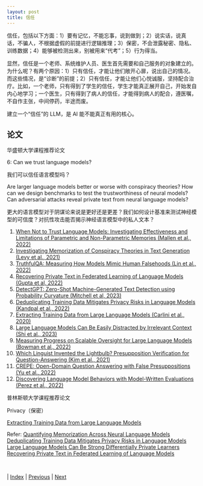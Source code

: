 ```yaml
---
layout: post
title: 信任
---
```


信任，包括以下方面：1）要有记忆，不能忘事，说到做到；2）说实话，说真话，不骗人，不根据虚假的前提进行逻辑推理；3）保密，不会泄露秘密、隐私、训练数据；4）能够被检测出来，别被用来“代考”；5）行为得当。

显然，信任是一个老师、系统维护人员、医生首先需要和自己服务的对象建立的。为什么呢？有两个原因：1）只有信任，才能让他们敞开心扉，说出自己的情况。而这些情况，是“诊断”的前提；2）只有信任，才能让他们心悦诚服，坚持配合治疗。比如，一个老师，只有得到了学生的信任，学生才能真正展开自己，开始发自内心地学习；一个医生，只有得到了病人的信任，才能得到病人的配合，遵医嘱，不自作主张，中间停药，半途而废。

建立一个“信任”的 LLM，是 AI 能不能真正有用的核心。

## 论文

华盛顿大学课程推荐论文

6: Can we trust language models?

我们可以信任语言模型吗？

Are larger language models better or worse with conspiracy theories? How can we design benchmarks to test the trustworthiness of neural models? Can adversarial attacks reveal private text from neural language models?

更大的语言模型对于阴谋论来说是更好还是更差？我们如何设计基准来测试神经模型的可信度？对抗性攻击能否揭示神经语言模型中的私人文本？

1. [When Not to Trust Language Models: Investigating Effectiveness and Limitations of Parametric and Non-Parametric Memories (Mallen et al., 2022)](https://arxiv.org/abs/2212.10511)
1. [Investigating Memorization of Conspiracy Theories in Text Generation (Levy et al., 2021)](https://arxiv.org/abs/2101.00379)
1. [TruthfulQA: Measuring How Models Mimic Human Falsehoods (Lin et al., 2022)](https://aclanthology.org/2022.acl-long.229/)
1. [Recovering Private Text in Federated Learning of Language Models (Gupta et al, 2022)](https://arxiv.org/abs/2205.08514)
1. [DetectGPT: Zero-Shot Machine-Generated Text Detection using Probability Curvature (Mitchell et al, 2023)](https://arxiv.org/abs/2301.11305)
1. [Deduplicating Training Data Mitigates Privacy Risks in Language Models (Kandpal et al., 2022)](https://arxiv.org/abs/2202.06539)
1. [Extracting Training Data from Large Language Models (Carlini et al., 2020)](https://arxiv.org/abs/2012.07805)
1. [Large Language Models Can Be Easily Distracted by Irrelevant Context (Shi et al., 2023)](https://arxiv.org/abs/2302.00093)
1. [Measuring Progress on Scalable Oversight for Large Language Models (Bowman et al., 2022)](https://arxiv.org/abs/2211.03540)
1. [Which Linguist Invented the Lightbulb? Presupposition Verification for Question-Answering (Kim et al., 2021)](https://arxiv.org/abs/2101.00391)
1. [CREPE: Open-Domain Question Answering with False Presuppositions (Yu et al., 2022)](https://arxiv.org/abs/2211.17257)
1. [Discovering Language Model Behaviors with Model-Written Evaluations (Perez et al., 2022)](https://arxiv.org/abs/2212.09251)

普林斯顿大学课程推荐论文

Privacy（保密）

[Extracting Training Data from Large Language Models](https://arxiv.org/pdf/2012.07805.pdf)

Refer:
[Quantifying Memorization Across Neural Language Models](https://arxiv.org/pdf/2202.07646.pdf)
[Deduplicating Training Data Mitigates Privacy Risks in Language Models](https://arxiv.org/pdf/2202.06539.pdf)
[Large Language Models Can Be Strong Differentially Private Learners](https://arxiv.org/pdf/2110.05679.pdf)
[Recovering Private Text in Federated Learning of Language Models](https://arxiv.org/pdf/2205.08514.pdf)

<br/>

| [Index](./) | [Previous](6-21-innovation) | [Next](7-5-moral)

